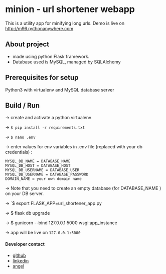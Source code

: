 
# minion - url shortener webapp

This is a utility app for minifying long urls. 
Demo is live on http://m96.pythonanywhere.com

## About project
- made using python Flask framework.
- Database used is MySQL, managed by SQLAlchemy

## Prerequisites for setup
Python3 with virtualenv and 
MySQL database server


## Build / Run 
-> create and activate a python virtualenv

-> `$ pip install -r requirements.txt`

-> `$ nano .env`

-> enter values for env variables in .env file (replaced with your db credentials) :
```
MYSQL_DB_NAME = DATABASE_NAME
MYSQL_DB_HOST = DATABASE_HOST
MYSQL_DB_USERNAME = DATABASE_USER
MYSQL_DB_USERNAME = DATABASE_PASSWORD
DOMAIN_NAME = your own domain name
```
-> Note that you need to create an empty database (for DATABASE_NAME ) on your DB server.

-> `$ export FLASK_APP=url_shortener_app.py

->  $ flask db upgrade

->  $ gunicorn --bind 127.0.0.1:5000 wsgi:app_instance

-> app will be live on `127.0.0.1:5000`


#### Developer contact
 - [ github ](https://github.com/sanskarsharma)
 - [ linkedin ](https://linkedin.com/in/sanskarssh)
 - [angel](https://angel.co/sanskarsharma)

     
